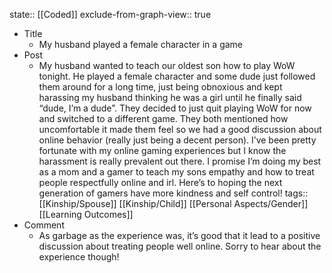 state:: [[Coded]]
exclude-from-graph-view:: true

- Title
  - My husband played a female character in a game
- Post
  - My husband wanted to teach our oldest son how to play WoW tonight. He played a female character and some dude just followed them around for a long time, just being obnoxious and kept harassing my husband thinking he was a girl until he finally said “dude, I’m a dude”. They decided to just quit playing WoW for now and switched to a different game. They both mentioned how uncomfortable it made them feel so we had a good discussion about online behavior (really just being a decent person). I’ve been pretty fortunate with my online gaming experiences but I know the harassment is really prevalent out there. I promise I’m doing my best as a mom and a gamer to teach my sons empathy and how to treat people respectfully online and irl. Here’s to hoping the next generation of gamers have more kindness and self control!
    tags:: [[Kinship/Spouse]] [[Kinship/Child]] [[Personal Aspects/Gender]] [[Learning Outcomes]]
- Comment
  - As garbage as the experience was, it’s good that it lead to a positive discussion about treating people well online. Sorry to hear about the experience though!
